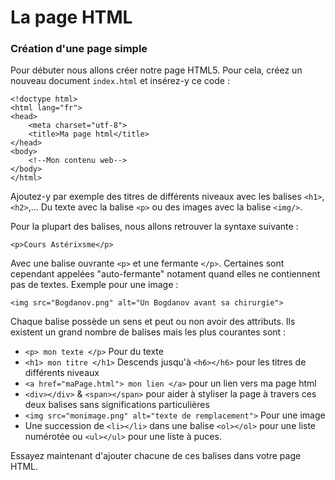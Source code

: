 # La page HTML

### Création d'une page simple
Pour débuter nous allons créer notre page HTML5.
Pour cela, créez un nouveau document `index.html` et insérez-y ce code :

    <!doctype html>
    <html lang="fr">
    <head>
        <meta charset="utf-8">
        <title>Ma page html</title>
    </head>
    <body>
        <!--Mon contenu web-->
    </body>
    </html>

Ajoutez-y par exemple des titres de différents niveaux avec les balises `<h1>`, `<h2>`,...
Du texte avec la balise `<p>` ou des images avec la balise `<img/>`.

Pour la plupart des balises, nous allons retrouver la syntaxe suivante :

    <p>Cours Astérixsme</p>

Avec une balise ouvrante `<p>` et une fermante `</p>`.
Certaines sont cependant appelées "auto-fermante" notament quand elles ne contiennent pas de textes.
Exemple pour une image : 

    <img src="Bogdanov.png" alt="Un Bogdanov avant sa chirurgie">

Chaque balise possède un sens et peut ou non avoir des attributs.
Ils existent un grand nombre de balises mais les plus courantes sont :
* `<p> mon texte </p>` Pour du texte
* `<h1> mon titre </h1>` Descends jusqu'à `<h6></h6>` pour les titres de différents niveaux
* `<a href="maPage.html"> mon lien </a>` pour un lien vers ma page html
* `<div></div>` & `<span></span>` pour aider à styliser la page à travers ces deux balises sans significations particulières
* `<img src="monimage.png" alt="texte de remplacement">` Pour une image
* Une succession de `<li></li>` dans une balise `<ol></ol>` pour une liste numérotée ou `<ul></ul>` pour une liste à puces.

Essayez maintenant d'ajouter chacune de ces balises dans votre page HTML.